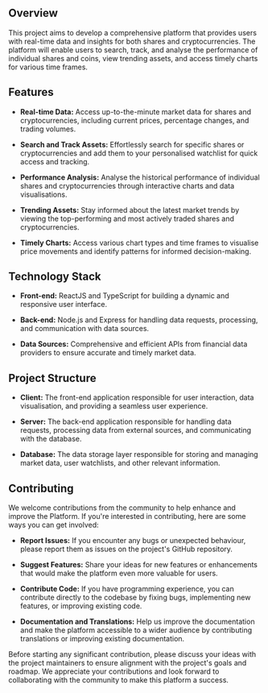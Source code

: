 ## Overview

This project aims to develop a comprehensive platform that provides users with real-time data and insights for both shares and cryptocurrencies. The platform will enable users to search, track, and analyse the performance of individual shares and coins, view trending assets, and access timely charts for various time frames.


## Features

- **Real-time Data:** Access up-to-the-minute market data for shares and cryptocurrencies, including current prices, percentage changes, and trading volumes.

- **Search and Track Assets:** Effortlessly search for specific shares or cryptocurrencies and add them to your personalised watchlist for quick access and tracking.

- **Performance Analysis:** Analyse the historical performance of individual shares and cryptocurrencies through interactive charts and data visualisations.

- **Trending Assets:** Stay informed about the latest market trends by viewing the top-performing and most actively traded shares and cryptocurrencies.

- **Timely Charts:** Access various chart types and time frames to visualise price movements and identify patterns for informed decision-making.
  

## Technology Stack

- **Front-end:** ReactJS and TypeScript for building a dynamic and responsive user interface.

- **Back-end:** Node.js and Express for handling data requests, processing, and communication with data sources.

- **Data Sources:** Comprehensive and efficient APIs from financial data providers to ensure accurate and timely market data.
  

## Project Structure

- **Client:** The front-end application responsible for user interaction, data visualisation, and providing a seamless user experience.

- **Server:** The back-end application responsible for handling data requests, processing data from external sources, and communicating with the database.

- **Database:** The data storage layer responsible for storing and managing market data, user watchlists, and other relevant information.
  

## Contributing

We welcome contributions from the community to help enhance and improve the Platform. If you're interested in contributing, here are some ways you can get involved:

- **Report Issues:** If you encounter any bugs or unexpected behaviour, please report them as issues on the project's GitHub repository.

- **Suggest Features:** Share your ideas for new features or enhancements that would make the platform even more valuable for users.

- **Contribute Code:** If you have programming experience, you can contribute directly to the codebase by fixing bugs, implementing new features, or improving existing code.

- **Documentation and Translations:** Help us improve the documentation and make the platform accessible to a wider audience by contributing translations or improving existing documentation.

Before starting any significant contribution, please discuss your ideas with the project maintainers to ensure alignment with the project's goals and roadmap. We appreciate your contributions and look forward to collaborating with the community to make this platform a success.
